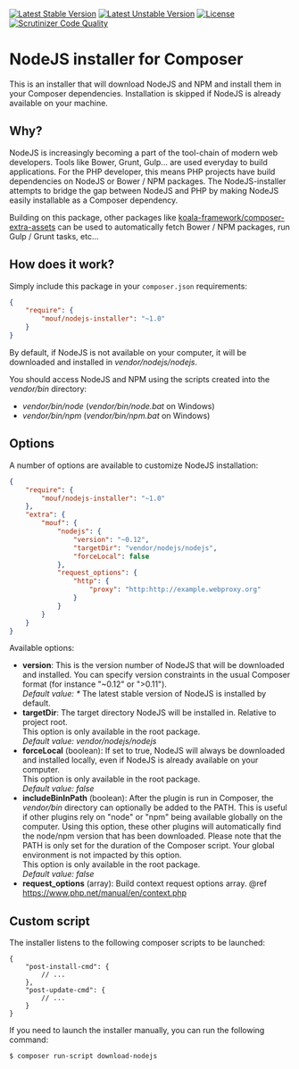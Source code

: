 [![Latest Stable Version](https://poser.pugx.org/mouf/nodejs-installer/v/stable.svg)](https://packagist.org/packages/mouf/nodejs-installer)
[![Latest Unstable Version](https://poser.pugx.org/mouf/nodejs-installer/v/unstable.svg)](https://packagist.org/packages/mouf/nodejs-installer)
[![License](https://poser.pugx.org/mouf/nodejs-installer/license.svg)](https://packagist.org/packages/mouf/nodejs-installer)
[![Scrutinizer Code Quality](https://scrutinizer-ci.com/g/thecodingmachine/nodejs-installer/badges/quality-score.png?b=1.0)](https://scrutinizer-ci.com/g/thecodingmachine/nodejs-installer/?branch=1.0)

NodeJS installer for Composer
=============================

This is an installer that will download NodeJS and NPM and install them in your Composer dependencies.
Installation is skipped if NodeJS is already available on your machine.

Why?
----

NodeJS is increasingly becoming a part of the tool-chain of modern web developers. Tools like Bower, Grunt, Gulp... are
used everyday to build applications. For the PHP developer, this means PHP projects have build dependencies on NodeJS
or Bower / NPM packages. The NodeJS-installer attempts to bridge the gap between NodeJS and PHP by making NodeJS easily 
installable as a Composer dependency.

Building on this package, other packages like [koala-framework/composer-extra-assets](https://github.com/koala-framework/composer-extra-assets)
can be used to automatically fetch Bower / NPM packages, run Gulp / Grunt tasks, etc...

How does it work?
-----------------

Simply include this package in your `composer.json` requirements:

```json
{
    "require": {
        "mouf/nodejs-installer": "~1.0"
    }
}
```

By default, if NodeJS is not available on your computer, it will be downloaded and installed in *vendor/nodejs/nodejs*.

You should access NodeJS and NPM using the scripts created into the *vendor/bin* directory:

- *vendor/bin/node* (*vendor/bin/node.bat* on Windows)
- *vendor/bin/npm* (*vendor/bin/npm.bat* on Windows)

Options
-------

A number of options are available to customize NodeJS installation:


```json
{
    "require": {
        "mouf/nodejs-installer": "~1.0"
    },
    "extra": {
        "mouf": {
            "nodejs": {
                "version": "~0.12",
                "targetDir": "vendor/nodejs/nodejs",
                "forceLocal": false
            },
            "request_options": {
                "http": {
                    "proxy": "http:http://example.webproxy.org"
                }
            }
        }
    }
}
```

Available options:

- **version**: This is the version number of NodeJS that will be downloaded and installed.
  You can specify version constraints in the usual Composer format (for instance "~0.12" or ">0.11").  
  _Default value: *_ The latest stable version of NodeJS is installed by default.
- **targetDir**: The target directory NodeJS will be installed in. Relative to project root.  
  This option is only available in the root package.  
  *Default value: vendor/nodejs/nodejs*
- **forceLocal** (boolean): If set to true, NodeJS will always be downloaded and installed locally, even if NodeJS
  is already available on your computer.  
  This option is only available in the root package.  
  *Default value: false*
- **includeBinInPath** (boolean): After the plugin is run in Composer, the *vendor/bin* directory can optionally be 
  added to the PATH. This is useful if other plugins rely on "node" or "npm" being available globally on the 
  computer. Using this option, these other plugins will automatically find the node/npm version that has been 
  downloaded. Please note that the PATH is only set for the duration of the Composer script. Your global environment
  is not impacted by this option.  
  This option is only available in the root package.  
  *Default value: false*
- **request_options** (array): Build context request options array. @ref https://www.php.net/manual/en/context.php

Custom script
-------------

The installer listens to the following composer scripts to be launched:
```
{
    "post-install-cmd": {
        // ...
    },
    "post-update-cmd": {
        // ...
    }
}
```

If you need to launch the installer manually, you can run the following command:
```
$ composer run-script download-nodejs
```
